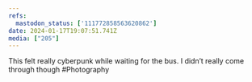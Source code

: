 ```yaml
---
refs:
  mastodon_status: ['111772858563620862']
date: 2024-01-17T19:07:51.741Z
media: ["205"]
---
```


This felt really cyberpunk while waiting for the bus. I didn’t really come through though #Photography
